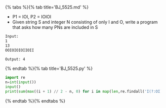 {% tabs %}{% tab title='BJ_5525.md' %}

* P1 = IOI, P2 = IOIOI
* Given string S and integer N consisting of only I and O, write a program that asks how many PNs are included in S

```txt
Input:
1
13
OOIOIOIOIIOII

Output: 4
```

{% endtab %}{% tab title='BJ_5525.py' %}

```py
import re
n=int(input())
input()
print(sum(max((i + 1) // 2 - n, 0) for i in map(len,re.findall('I(?:OI)+',input()))))
```

{% endtab %}{% endtabs %}
